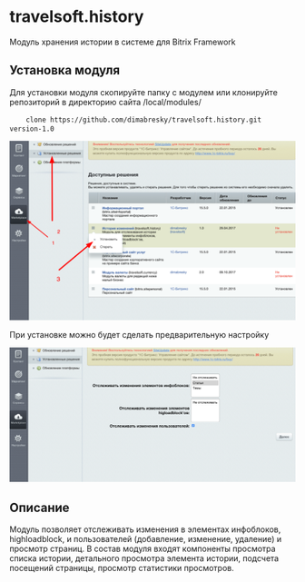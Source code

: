# travelsoft.history
Модуль хранения истории в системе для Bitrix Framework

## Установка модуля
Для установки модуля скопируйте папку с модулем или клонируйте репозиторий 
в директорию сайта /local/modules/
```
    clone https://github.com/dimabresky/travelsoft.history.git version-1.0
```
![Шаг установки 1](https://github.com/dimabresky/travelsoft.history/raw/version-1.0/img/img1.png)

При установке можно будет сделать предварительную настройку

![Шаг установки 2](https://github.com/dimabresky/travelsoft.history/raw/version-1.0/img/img2.png)

## Описание
Модуль позволяет отслеживать изменения в элементах инфоблоков, highloadblock,
и пользователей (добавление, изменение, удаление) и просмотр страниц.
В состав модуля входят компоненты просмотра списка истории, детального просмотра элемента истории,
подсчета посещений страницы, просмотр статистики просмотров.